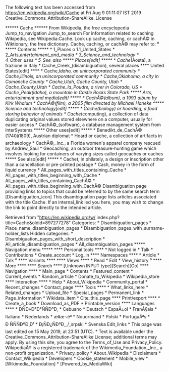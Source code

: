 The following text has been accessed from https://en.wikipedia.org/wiki/Cache at Fri Aug 9 01:11:07 IST 2019
Creative_Commons_Attribution-ShareAlike_License




















****** Cache ******
From Wikipedia, the free encyclopedia
Jump_to_navigation Jump_to_search
For information related to caching Wikipedia, see Wikipedia:Cache.
 Look up cache, caching, or cachÃ© in Wiktionary, the free dictionary.
Cache, caching, or cachÃ© may refer to:
⁰
***** Contents *****
    * 1_Places
          o 1.1_United_States
    * 2_Arts,_entertainment_and_media
    * 3_Science_and_technology
    * 4_Other_uses
    * 5_See_also
***** Places[edit] *****
    * Cache_(Aosta), a frazione in Italy
    * Cache_Creek_(disambiguation), several places
**** United States[edit] ****
    * Cache,_Idaho, an unincorporated community
    * Cache,_Illinois, an unincorporated community
    * Cache,_Oklahoma, a city in Comanche County
    * Cache,_Utah, Cache County, Utah
    * Cache_County,_Utah
    * Cache_la_Poudre, a river in Colorado, US
    * Cache_Peak_(Idaho), a mountain in Castle Rocks State Park
***** Arts, entertainment and media[edit] *****
    * CachÃ©_(album), a 1993 album by Kirk Whalum
    * CachÃ©_(film), a 2005 film directed by Michael Haneke
***** Science and technology[edit] *****
    * Cache_(biology) or hoarding, a food storing behavior of animals
    * Cache_(computing), a collection of data duplicating original values
      stored elsewhere on a computer, usually for easier access
    * CachÃ©_(software), a database management system from InterSystems
***** Other uses[edit] *****
    * Benedikt_de_CachÃ© (1740â1809), Austrian diplomat
    * Hoard or cache, a collection of artifacts in archaeology
    * CachÃ©,_Inc., a Florida women's apparel company rescued by Andrew_Saul
    * Geocaching, an outdoor treasure-hunting game which involves looking for
      containers of varying sizes called geocaches or caches
***** See also[edit] *****
    * Cachet, in philately, a design or inscription other than a cancellation
      or pre-printed postage
    * Cash, money in the form of liquid currency
    * All_pages_with_titles_containing_Cache
    * All_pages_with_titles_beginning_with_Cache
    * All_pages_with_titles_containing_CachÃ©
    * All_pages_with_titles_beginning_with_CachÃ©
                      Disambiguation page providing links to topics that could
                      be referred to by the same search term
[Disambiguation_icon] This disambiguation page lists articles associated with
                      the title Cache.
                      If an internal_link led you here, you may wish to change
                      the link to point directly to the intended article.

Retrieved from "https://en.wikipedia.org/w/
index.php?title=Cache&oldid=897277278"
Categories:
    * Disambiguation_pages
    * Place_name_disambiguation_pages
    * Disambiguation_pages_with_surname-holder_lists
Hidden categories:
    * Disambiguation_pages_with_short_description
    * All_article_disambiguation_pages
    * All_disambiguation_pages
***** Navigation menu *****
**** Personal tools ****
    * Not logged in
    * Talk
    * Contributions
    * Create_account
    * Log_in
**** Namespaces ****
    * Article
    * Talk
⁰
**** Variants ****
**** Views ****
    * Read
    * Edit
    * View_history
⁰
**** More ****
**** Search ****
[Unknown INPUT type][Search][Go]
**** Navigation ****
    * Main_page
    * Contents
    * Featured_content
    * Current_events
    * Random_article
    * Donate_to_Wikipedia
    * Wikipedia_store
**** Interaction ****
    * Help
    * About_Wikipedia
    * Community_portal
    * Recent_changes
    * Contact_page
**** Tools ****
    * What_links_here
    * Related_changes
    * Upload_file
    * Special_pages
    * Permanent_link
    * Page_information
    * Wikidata_item
    * Cite_this_page
**** Print/export ****
    * Create_a_book
    * Download_as_PDF
    * Printable_version
**** Languages ****
    * ÐÑÐ»Ð³Ð°ÑÑÐºÐ¸
    * Cebuano
    * Deutsch
    * EspaÃ±ol
    * FranÃ§ais
    * Italiano
    * Nederlands
    * æ¥æ¬èª
    * Nouormand
    * Polski
    * PortuguÃªs
    * Ð ÑÑÑÐºÐ¸Ð¹
    * Ð¡ÑÐ¿ÑÐºÐ¸_/_srpski
    * Svenska
Edit_links
    * This page was last edited on 15 May 2019, at 23:51 (UTC).
    * Text is available under the Creative_Commons_Attribution-ShareAlike
      License; additional terms may apply. By using this site, you agree to the
      Terms_of_Use and Privacy_Policy. WikipediaÂ® is a registered trademark of
      the Wikimedia_Foundation,_Inc., a non-profit organization.
    * Privacy_policy
    * About_Wikipedia
    * Disclaimers
    * Contact_Wikipedia
    * Developers
    * Cookie_statement
    * Mobile_view
    * [Wikimedia_Foundation]
    * [Powered_by_MediaWiki]
